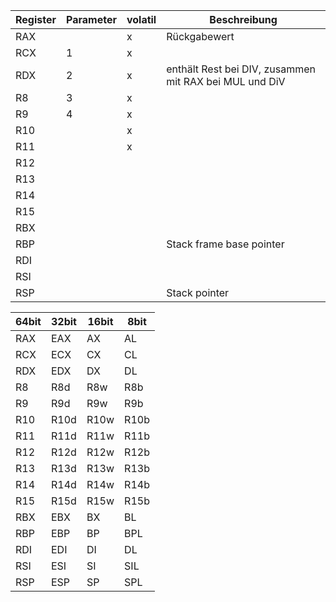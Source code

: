 |Register|Parameter|volatil|Beschreibung|
|---|---|---|---|
|RAX|  |x   | Rückgabewert 
|RCX| 1|x   | 
|RDX| 2|x   | enthält Rest bei DIV, zusammen mit RAX bei MUL und DiV
|R8|  3|x   | 
|R9|  4|x   | 
|R10| | x   | 
|R11| | x   | 
|R12| |     | 
|R13| |     | 
|R14| |     | 
|R15| |     | 
|RBX| |     | 
|RBP| |     | Stack frame base pointer
|RDI| |     | 
|RSI| |     | 
|RSP| |     | Stack pointer

|64bit|32bit|16bit|8bit|
|---|---|---|---|
|RAX| EAX | AX   | AL 
|RCX| ECX | CX   | CL
|RDX| EDX | DX   | DL
|R8 | R8d | R8w  | R8b
|R9 | R9d | R9w  | R9b
|R10| R10d| R10w | R10b
|R11| R11d| R11w | R11b
|R12| R12d| R12w | R12b
|R13| R13d| R13w | R13b
|R14| R14d| R14w | R14b
|R15| R15d| R15w | R15b
|RBX| EBX | BX   | BL
|RBP| EBP | BP   | BPL
|RDI| EDI | DI   | DL
|RSI| ESI | SI   | SIL
|RSP| ESP | SP   | SPL